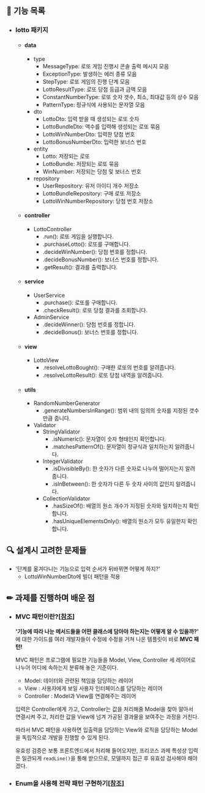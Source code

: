  
## 🚀 기능 목록

- ### lotto 패키지
  - #### data
    - type
      - MessageType: 로또 게임 진행시 콘솔 출력 메시지 모음
      - ExceptionType: 발생하는 에러 종류 모음
      - StepType: 로또 게임의 진행 단계 모음
      - LottoResultType: 로또 당첨 등급과 금액 모음
      - ConstantNumberType: 로또 숫자 갯수, 최소, 최대값 등의 상수 모음
      - PatternType: 정규식에 사용되는 문자열 모음
    - dto
      - LottoDto: 입력 받을 때 생성되는 로또 숫자
      - LottoBundleDto: 액수를 입력해 생성되는 로또 묶음
      - LottoWinNumberDto: 입력한 당첨 번호
      - LottoBonusNumberDto: 입력한 보너스 번호
    - entity
      - Lotto: 저장되는 로또
      - LottoBundle: 저장되는 로또 묶음
      - WinNumber: 저장되는 당첨 및 보너스 번호
    - repository
      - UserRepository: 유저 아이디 개수 저장소
      - LottoBundleRepository: 구매 로또 저장소
      - LottoWinNumberRepository: 당첨 번호 저장소
  - #### controller
    - LottoController
      - .run(): 로또 게임을 실행합니다.
      - .purchaseLotto(): 로또를 구매합니다.
      - .decideWinNumber(): 당첨 번호를 정합니다.
      - .decideBonusNumber(): 보너스 번호를 정합니다.
      - .getResult(): 결과를 출력합니다.
  - #### service
    - UserService
      - .purchase(): 로또를 구매합니다.
      - .checkResult(): 로또 당첨 결과를 조회합니다.
    - AdminService
      - .decideWinner(): 당첨 번호를 정합니다.
      - .decideBonus(): 보너스 번호를 정합니다.
  - #### view
    - LottoView
      - .resolveLottoBought(): 구매한 로또의 번호를 알려줍니다.
      - .resolveLottoResult(): 로또 당첨 내역을 알려줍니다.
  - #### utils
    - RandomNumberGenerator
      - .generateNumbersInRange(): 범위 내의 임의의 숫자를 지정된 갯수만큼 줍니다.
    - Validator
      - StringValidator
        - .isNumeric(): 문자열이 숫자 형태인지 확인합니다.
        - .matchesPatternOf(): 문자열이 정규식과 일치하는지 알려줍니다.
      - IntegerValidator
        - .isDivisibleBy(): 한 숫자가 다른 숫자로 나누어 떨어지는지 알려줍니다.
        - .isInBetween(): 한 숫자가 다른 두 숫자 사이의 값인지 알려줍니다.
      - CollectionValidator
        - .hasSizeOf(): 배열의 원소 개수가 지정된 숫자와 일치하는지 확인합니다.
        - .hasUniqueElementsOnly(): 배열의 원소가 모두 유일한지 확인합니다.

## 🔍 설계시 고려한 문제들
* '단계를 옮겨다니는 기능으로 입력 순서가 뒤바뀌면 어떻게 하지?'
  * LottoWinNumberDto에 빌더 패턴을 적용

## ✏ 과제를 진행하며 배운 점

* ### MVC 패턴이란?[[참조](https://murphymoon.tistory.com/entry/%EC%9A%B0%EC%95%84%ED%95%9C-%ED%85%8C%ED%81%AC-MVC-%EB%A6%AC%EB%B7%B0-%EB%A0%88%EC%9D%B4%EC%96%B4-MVC-%ED%8C%A8%ED%84%B4-5%EB%A0%88%EC%9D%B4%EC%96%B4)]

    **'기능에 따라 나눈 메서드들을 어떤 클래스에 담아야 하는지는 어떻게 알 수 있을까?'** 에 대한 가이드를 여러 개발자들이 수정에 수정을 거쳐 나온 템플릿이 바로 **MVC 패턴!**
    
  MVC 패턴은 프로그램에 필요한 기능들을 Model, View, Controller 세 레이어로 나누어 어디에 속하는지 분류해 놓은 기준이다.
  * Model: 데이터와 관련된 책임을 담당하는 레이어
  * View : 사용자에게 보일 사용자 인터페이스를 담당하는 레이어
  * Controller : Model과 View를 연결해주는 레이어

  입력은 Controller에게 가고, Controller는 값을 처리해줄 Model을 찾아 알아서 연결시켜 주고, 처리한 값을 View에 넘겨 가공된 결과물을 보여주는 과정을 거친다.

  따라서 MVC 패턴을 사용하면 입출력을 담당하는 View와 로직을 담당하는 Model을 독립적으로 개발을 진행할 수 있게 된다. 
  
  유효성 검증은 보통 프론트엔드에서 처리해 들어오지만, 프리코스 과제 특성상 입력은 일관되게 `readLine()`을 통해 받으므로, 모델까지 접근 후 유효성 검사해야 해야겠다.
* ### Enum을 사용해 전략 패턴 구현하기[[참조](https://doohyun.tistory.com/64)]
  